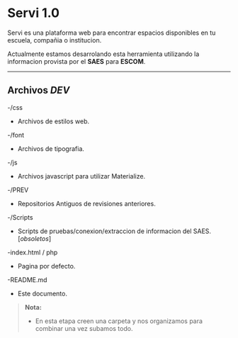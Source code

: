 

# Servi 1.0

Servi es una plataforma web para encontrar espacios disponibles en tu escuela, compañia o institucion. 

Actualmente estamos desarrolando esta herramienta utilizando la informacion provista por el **SAES** para **ESCOM**.

----------


Archivos *DEV*
-------------
-/css 
* Archivos de estilos web.

-/font
* Archivos de tipografia.

-/js
* Archivos javascript para utilizar Materialize.

-/PREV
* Repositorios Antiguos de revisiones anteriores.

-/Scripts
* Scripts de pruebas/conexion/extraccion de informacion del SAES. [*obsoletos*]

-index.html / php
* Pagina por defecto.

-README.md
* Este documento.


> **Nota:**
> - En esta etapa creen una carpeta y nos organizamos para combinar una vez subamos todo.

